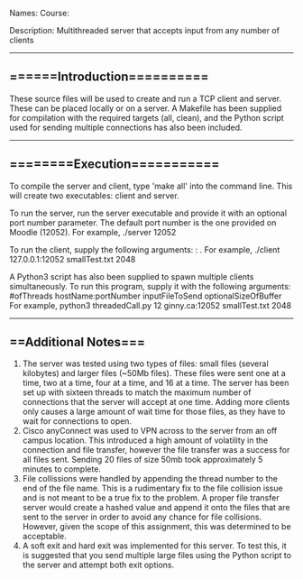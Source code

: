 Names: 
Course: 

Description: Multithreaded server that accepts input from any number of clients 

----------------------------
======Introduction==========
----------------------------

These source files will be used to create and run a TCP client and server. These can be placed locally or on a server.
A Makefile has been supplied for compilation with the required targets (all, clean), and the Python script used for sending
multiple connections has also been included.

----------------------------
========Execution===========
----------------------------
To compile the server and client, type 'make all' into the command line. This will create two executables: client and server.

To run the server, run the server executable and provide it with an optional port number parameter. The default port number is
the one provided on Moodle (12052). For example, 
	./server 12052

To run the client, supply the following arguments: <ip>:<port> <file> <optional buffer> . For example,
	./client 127.0.0.1:12052 smallTest.txt 2048

A Python3 script has also been supplied to spawn multiple clients simultaneously. To run this program, supply it with the following arguments:
	#ofThreads hostName:portNumber inputFileToSend optionalSizeOfBuffer
For example,
	python3 threadedCall.py 12 ginny.ca:12052 smallTest.txt 2048

----------------------
==Additional  Notes===
----------------------
1. The server was tested using two types of files: small files (several kilobytes) and larger files (~50Mb files). These files were sent one at a time, two at a time, four at a time, and 16 at a time. The server has been set up with sixteen threads to match the maximum number of connections that the server will accept at one time. Adding more clients only causes a large amount of wait time for those files, as they have to wait for connections to open.
2. Cisco anyConnect was used to VPN across to the server from an off campus location. This introduced a high amount of volatility in the connection and file transfer, however the file transfer was a success for all files sent. Sending 20 files of size 50mb took approximately 5 minutes to complete. 
3. File collissions were handled by appending the thread number to the end of the file name. This is a rudimentary fix to the file collision issue and is not meant to be a true fix to the problem. A proper file transfer server would create a hashed value and append it onto the files that are sent to the server in order to avoid any chance for file collisions. However, given the scope of this assignment, this was determined to be acceptable.
4. A soft exit and hard exit was implemented for this server. To test this, it is suggested that you send multiple large files using the Python script to the server and attempt both exit options.

